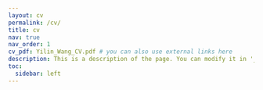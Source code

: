 ```yaml
---
layout: cv
permalink: /cv/
title: cv
nav: true
nav_order: 1
cv_pdf: Yilin_Wang_CV.pdf # you can also use external links here
description: This is a description of the page. You can modify it in '_pages/cv.md'. You can also change or remove the top pdf download button.
toc:
  sidebar: left
---
```

